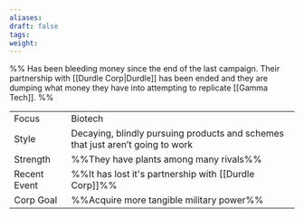 ```yaml
---
aliases: 
draft: false
tags: 
weight:
---
```

%%
Has been bleeding money since the end of the last campaign.
Their partnership with [[Durdle Corp|Durdle]] has been ended and they are dumping what money they have into attempting to replicate [[Gamma Tech]].
%%

|              |                                                                                |
| ------------ | ------------------------------------------------------------------------------ |
| <span class="leftTH">Focus</span>        | Biotech                                                                        |
| <span class="leftTH">Style</span>        | Decaying, blindly pursuing products and schemes that just aren’t going to work |
| <span class="leftTH">Strength</span>     | %%They have plants among many rivals%%                                         |
| <span class="leftTH">Recent Event</span> | %%It has lost it's partnership with [[Durdle Corp]]%%                          |
| <span class="leftTH">Corp Goal</span>    | %%Acquire more tangible military power%%                                       |
